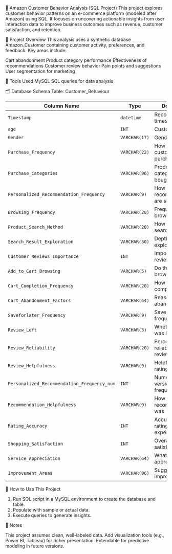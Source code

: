 🛒 Amazon Customer Behavior Analysis (SQL Project)
This project explores customer behavior patterns on an e-commerce platform (modeled after Amazon) using SQL. It focuses on uncovering actionable insights from user interaction data to improve business outcomes such as revenue, customer satisfaction, and retention.

📂 Project Overview
This analysis uses a synthetic database Amazon_Customer containing customer activity, preferences, and feedback. Key areas include:

Cart abandonment
Product category performance
Effectiveness of recommendations
Customer review behavior
Pain points and suggestions
User segmentation for marketing

🧰 Tools Used
MySQL
SQL queries for data analysis

🗂️ Database Schema
Table: Customer_Behaviour

| Column Name                                 | Type          | Description                         |
| ------------------------------------------- | ------------- | ----------------------------------- |
| `Timestamp`                                 | `datetime`    | Record timestamp                    |
| `age`                                       | `INT`         | Customer age                        |
| `Gender`                                    | `VARCHAR(17)` | Gender identity                     |
| `Purchase_Frequency`                        | `VARCHAR(22)` | How often the customer purchases    |
| `Purchase_Categories`                       | `VARCHAR(96)` | Product categories bought           |
| `Personalized_Recommendation_Frequency`     | `VARCHAR(9)`  | How often recommendations are shown |
| `Browsing_Frequency`                        | `VARCHAR(20)` | Frequency of site browsing          |
| `Product_Search_Method`                     | `VARCHAR(20)` | How products are searched           |
| `Search_Result_Exploration`                 | `VARCHAR(30)` | Depth of exploration                |
| `Customer_Reviews_Importance`               | `INT`         | Importance of reviews (scale)       |
| `Add_to_Cart_Browsing`                      | `VARCHAR(5)`  | Do they add while browsing?         |
| `Cart_Completion_Frequency`                 | `VARCHAR(20)` | How often they complete the cart    |
| `Cart_Abandonment_Factors`                  | `VARCHAR(64)` | Reasons for abandoning              |
| `Saveforlater_Frequency`                    | `VARCHAR(9)`  | Save for later frequency            |
| `Review_Left`                               | `VARCHAR(3)`  | Whether a review was left           |
| `Review_Reliability`                        | `VARCHAR(20)` | Perceived reliability of reviews    |
| `Review_Helpfulness`                        | `VARCHAR(9)`  | Helpfulness rating                  |
| `Personalized_Recommendation_Frequency_num` | `INT`         | Numerical version of frequency      |
| `Recommendation_Helpfulness`                | `VARCHAR(9)`  | How helpful the recommendation was  |
| `Rating_Accuracy`                           | `INT`         | Accuracy of rating vs experience    |
| `Shopping_Satisfaction`                     | `INT`         | Overall satisfaction                |
| `Service_Appreciation`                      | `VARCHAR(64)` | What service was appreciated        |
| `Improvement_Areas`                         | `VARCHAR(96)` | Suggested improvements              |


🚀 How to Use This Project

1) Run SQL script in a MySQL environment to create the database and table.
2) Populate with sample or actual data.
3) Execute queries to generate insights.

📌 Notes

This project assumes clean, well-labeled data.
Add visualization tools (e.g., Power BI, Tableau) for richer presentation.
Extendable for predictive modeling in future versions.

